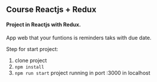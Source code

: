 ## Course Reactjs + Redux

#### Project in Reactjs with Redux.
App web that your funtions is reminders taks with due date.

Step for start project:
1. clone project
2. ``npm install``
3. ``npm run start`` project running in port :3000 in localhost